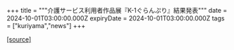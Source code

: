 +++
title = """介護サービス利用者作品展『K-1ぐらんぷり』結果発表"""
date = 2024-10-01T03:00:00.000Z
expiryDate = 2024-10-01T03:00:00.000Z
tags = ["kuriyama","news"]
+++


[[source]](https://www.town.kuriyama.hokkaido.jp/soshiki/43/28801.html)
